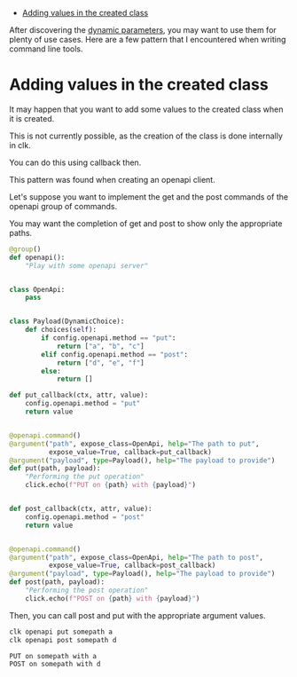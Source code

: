 - [Adding values in the created class](#org0c385bc)

After discovering the [dynamic parameters](dynamic_parameters_and_exposed_class.md), you may want to use them for plenty of use cases. Here are a few pattern that I encountered when writing command line tools.


<a id="org0c385bc"></a>

# Adding values in the created class

It may happen that you want to add some values to the created class when it is created.

This is not currently possible, as the creation of the class is done internally in clk.

You can do this using callback then.

This pattern was found when creating an openapi client.

Let's suppose you want to implement the get and the post commands of the openapi group of commands.

You may want the completion of get and post to show only the appropriate paths.

```python
@group()
def openapi():
    "Play with some openapi server"


class OpenApi:
    pass


class Payload(DynamicChoice):
    def choices(self):
        if config.openapi.method == "put":
            return ["a", "b", "c"]
        elif config.openapi.method == "post":
            return ["d", "e", "f"]
        else:
            return []

def put_callback(ctx, attr, value):
    config.openapi.method = "put"
    return value


@openapi.command()
@argument("path", expose_class=OpenApi, help="The path to put",
          expose_value=True, callback=put_callback)
@argument("payload", type=Payload(), help="The payload to provide")
def put(path, payload):
    "Performing the put operation"
    click.echo(f"PUT on {path} with {payload}")


def post_callback(ctx, attr, value):
    config.openapi.method = "post"
    return value


@openapi.command()
@argument("path", expose_class=OpenApi, help="The path to post",
          expose_value=True, callback=post_callback)
@argument("payload", type=Payload(), help="The payload to provide")
def post(path, payload):
    "Performing the post operation"
    click.echo(f"POST on {path} with {payload}")
```

Then, you can call post and put with the appropriate argument values.

```bash
clk openapi put somepath a
clk openapi post somepath d
```

    PUT on somepath with a
    POST on somepath with d